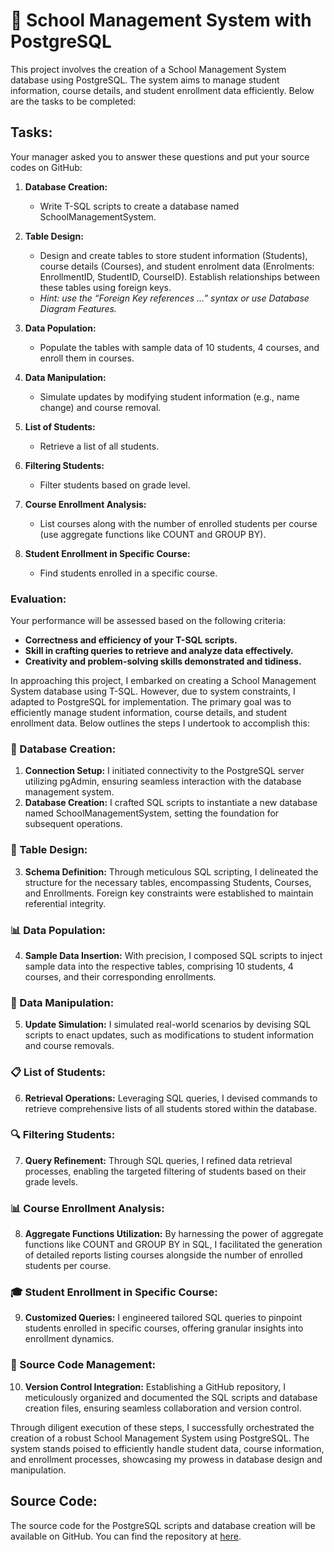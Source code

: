 # 🏫 School Management System with PostgreSQL

This project involves the creation of a School Management System database using PostgreSQL. The system aims to manage student information, course details, and student enrollment data efficiently. Below are the tasks to be completed:

## Tasks:

Your manager asked you to answer these questions and put your source codes on GitHub:

1. **Database Creation:** 
   - Write T-SQL scripts to create a database named SchoolManagementSystem.

2. **Table Design:** 
   - Design and create tables to store student information (Students), course details (Courses), and student enrolment data (Enrolments: EnrollmentID, StudentID, CourseID). Establish relationships between these tables using foreign keys.
   - *Hint: use the “Foreign Key references …” syntax or use Database Diagram Features.*

3. **Data Population:** 
   - Populate the tables with sample data of 10 students, 4 courses, and enroll them in courses.

4. **Data Manipulation:** 
   - Simulate updates by modifying student information (e.g., name change) and course removal.

5. **List of Students:** 
   - Retrieve a list of all students.

6. **Filtering Students:** 
   - Filter students based on grade level.

7. **Course Enrollment Analysis:** 
   - List courses along with the number of enrolled students per course (use aggregate functions like COUNT and GROUP BY).

8. **Student Enrollment in Specific Course:** 
   - Find students enrolled in a specific course.

### Evaluation:

Your performance will be assessed based on the following criteria:
- **Correctness and efficiency of your T-SQL scripts.**
- **Skill in crafting queries to retrieve and analyze data effectively.**
- **Creativity and problem-solving skills demonstrated and tidiness.**

In approaching this project, I embarked on creating a School Management System database using T-SQL. However, due to system constraints, I adapted to PostgreSQL for implementation. The primary goal was to efficiently manage student information, course details, and student enrollment data. Below outlines the steps I undertook to accomplish this:

### 🏢 Database Creation:

1. **Connection Setup:** I initiated connectivity to the PostgreSQL server utilizing pgAdmin, ensuring seamless interaction with the database management system.
2. **Database Creation:** I crafted SQL scripts to instantiate a new database named SchoolManagementSystem, setting the foundation for subsequent operations.

### 📝 Table Design:

3. **Schema Definition:** Through meticulous SQL scripting, I delineated the structure for the necessary tables, encompassing Students, Courses, and Enrollments. Foreign key constraints were established to maintain referential integrity.

### 📊 Data Population:

4. **Sample Data Insertion:** With precision, I composed SQL scripts to inject sample data into the respective tables, comprising 10 students, 4 courses, and their corresponding enrollments.

### 🔄 Data Manipulation:

5. **Update Simulation:** I simulated real-world scenarios by devising SQL scripts to enact updates, such as modifications to student information and course removals.

### 📋 List of Students:

6. **Retrieval Operations:** Leveraging SQL queries, I devised commands to retrieve comprehensive lists of all students stored within the database.

### 🔍 Filtering Students:

7. **Query Refinement:** Through SQL queries, I refined data retrieval processes, enabling the targeted filtering of students based on their grade levels.

### 📊 Course Enrollment Analysis:

8. **Aggregate Functions Utilization:** By harnessing the power of aggregate functions like COUNT and GROUP BY in SQL, I facilitated the generation of detailed reports listing courses alongside the number of enrolled students per course.

### 🎓 Student Enrollment in Specific Course:

9. **Customized Queries:** I engineered tailored SQL queries to pinpoint students enrolled in specific courses, offering granular insights into enrollment dynamics.

### 📁 Source Code Management:

10. **Version Control Integration:** Establishing a GitHub repository, I meticulously organized and documented the SQL scripts and database creation files, ensuring seamless collaboration and version control.

Through diligent execution of these steps, I successfully orchestrated the creation of a robust School Management System using PostgreSQL. The system stands poised to efficiently handle student data, course information, and enrollment processes, showcasing my prowess in database design and manipulation.

## Source Code:

The source code for the PostgreSQL scripts and database creation will be available on GitHub. You can find the repository at [here](Olabode%20Kayode%20School-Management-DB/blob/main/Codes/School%20Management%20System%20with%20POSTGRES%20-%20SQL%20Server.sql).
